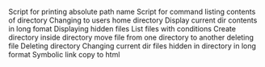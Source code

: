 Script for printing absolute path name
Script for command listing contents of directory
Changing to users home directory
Display current dir contents in long fomat
Displaying hidden files
List files with conditions
Create directory inside directory
move file from one directory to another
deleting file
Deleting directory
Changing current dir
files hidden in directory in long format
Symbolic link
copy to html
